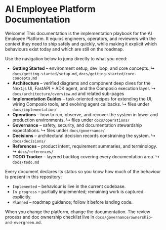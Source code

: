 # AI Employee Platform Documentation

Welcome! This documentation is the implementation playbook for the AI Employee Platform.
It equips engineers, operators, and reviewers with the context they need to ship safely
and quickly, while making it explicit which behaviours exist today and which are still
on the roadmap.

Use the navigation below to jump directly to what you need:

- **Getting Started** – environment setup, dev loop, and core concepts. ↳
  `docs/getting-started/setup.md`, `docs/getting-started/core-concepts.md`
- **Architecture** – verified diagrams and component deep dives for the Next.js UI,
  FastAPI + ADK agent, and the Composio execution layer. ↳
  `docs/architecture/overview.md` and related sub-pages
- **Implementation Guides** – task-oriented recipes for extending the UI, wiring
  Composio tools, and evolving agent callbacks. ↳ files under
  `docs/implementation/`
- **Operations** – how to run, observe, and recover the system in lower and
  production environments. ↳ files under `docs/operations/`
- **Governance** – safety, security, and documentation stewardship expectations. ↳
  files under `docs/governance/`
- **Decisions** – architectural decision records constraining the system. ↳
  `docs/decisions/`
- **References** – product intent, requirement summaries, and terminology. ↳
  `docs/references/`
- **TODO Tracker** – layered backlog covering every documentation area. ↳
  `docs/todo.md`

Every document declares its status so you know how much of the behaviour is present in
this repository:

- `Implemented` – behaviour is live in the current codebase.
- `In progress` – partially implemented; remaining work is captured explicitly.
- `Planned` – roadmap guidance; follow it before landing code.

When you change the platform, change the documentation. The review process and doc
ownership checklist live in `docs/governance/ownership-and-evergreen.md`.
